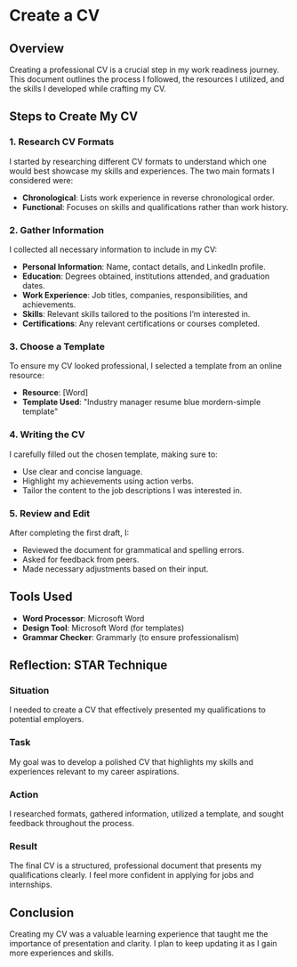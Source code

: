 # Create a CV

## Overview

Creating a professional CV is a crucial step in my work readiness journey. This document outlines the process I followed, the resources I utilized, and the skills I developed while crafting my CV.

## Steps to Create My CV

### 1. Research CV Formats
I started by researching different CV formats to understand which one would best showcase my skills and experiences. The two main formats I considered were:

- **Chronological**: Lists work experience in reverse chronological order.
- **Functional**: Focuses on skills and qualifications rather than work history.

### 2. Gather Information
I collected all necessary information to include in my CV:

- **Personal Information**: Name, contact details, and LinkedIn profile.
- **Education**: Degrees obtained, institutions attended, and graduation dates.
- **Work Experience**: Job titles, companies, responsibilities, and achievements.
- **Skills**: Relevant skills tailored to the positions I’m interested in.
- **Certifications**: Any relevant certifications or courses completed.

### 3. Choose a Template
To ensure my CV looked professional, I selected a template from an online resource:

- **Resource**: [Word]
- **Template Used**: "Industry manager resume blue mordern-simple template"

### 4. Writing the CV
I carefully filled out the chosen template, making sure to:

- Use clear and concise language.
- Highlight my achievements using action verbs.
- Tailor the content to the job descriptions I was interested in.

### 5. Review and Edit
After completing the first draft, I:

- Reviewed the document for grammatical and spelling errors.
- Asked for feedback from peers.
- Made necessary adjustments based on their input.

## Tools Used
- **Word Processor**: Microsoft Word
- **Design Tool**: Microsoft Word (for templates)
- **Grammar Checker**: Grammarly (to ensure professionalism)

## Reflection: STAR Technique

### Situation
I needed to create a CV that effectively presented my qualifications to potential employers.

### Task
My goal was to develop a polished CV that highlights my skills and experiences relevant to my career aspirations.

### Action
I researched formats, gathered information, utilized a template, and sought feedback throughout the process.

### Result
The final CV is a structured, professional document that presents my qualifications clearly. I feel more confident in applying for jobs and internships.

## Conclusion
Creating my CV was a valuable learning experience that taught me the importance of presentation and clarity. I plan to keep updating it as I gain more experiences and skills.
